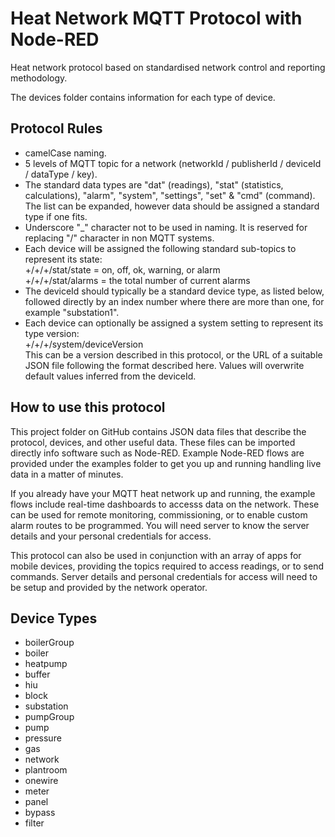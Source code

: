 # Heat Network MQTT Protocol with Node-RED
Heat network protocol based on standardised network control and reporting methodology.

The devices folder contains information for each type of device.

## Protocol Rules

* camelCase naming.
* 5 levels of MQTT topic for a network (networkId / publisherId / deviceId / dataType / key).
* The standard data types are "dat" (readings), "stat" (statistics, calculations), "alarm", "system", "settings", "set" & "cmd" (command). The list can be expanded, however data should be assigned a standard type if one fits.
* Underscore "_" character not to be used in naming. It is reserved for replacing "/" character in non MQTT systems.
* Each device will be assigned the following standard sub-topics to represent its state:<br>
  +/+/+/stat/state = on, off, ok, warning, or alarm<br>
  +/+/+/stat/alarms = the total number of current alarms
* The deviceId should typically be a standard device type, as listed below, followed directly by an index number where there are more than one, for example "substation1".
* Each device can optionally be assigned a system setting to represent its type version:<br>
  +/+/+/system/deviceVersion<br>
  This can be a version described in this protocol, or the URL of a suitable JSON file following the format described here. Values will overwrite default values inferred from the deviceId.

## How to use this protocol

This project folder on GitHub contains JSON data files that describe the protocol, devices, and other useful data.  These files can be imported directly info software such as Node-RED. Example Node-RED flows are provided under the examples folder to get you up and running handling live data in a matter of minutes. 

If you already have your MQTT heat network up and running, the example flows include real-time dashboards to accesss data on the network. These can be used for remote monitoring, commissioning, or to enable custom alarm routes to be programmed.  You will need server to know the server details and your personal credentials for access.

This protocol can also be used in conjunction with an array of apps for mobile devices, providing the topics required to access readings, or to send commands. Server details and personal credentials for access will need to be setup and provided by the network operator. 

## Device Types

* boilerGroup
* boiler
* heatpump
* buffer
* hiu
* block
* substation
* pumpGroup
* pump
* pressure
* gas
* network
* plantroom
* onewire
* meter
* panel
* bypass
* filter
